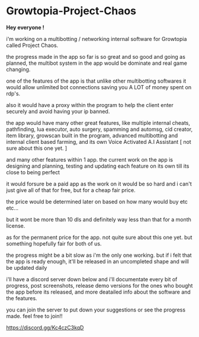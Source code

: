 # Growtopia-Project-Chaos

**Hey everyone !**


 i'm working on a multibotting / networking internal software for Growtopia called Project Chaos.


the progress made in the app so far is so great and so good and going as planned, the multibot system in the app would be dominate and real game changing.

one of the features of the app is that unlike other multibotting softwares it would allow unlimited bot connections saving you A LOT of money spent on rdp's.

also it would have a proxy within the program to help the client enter securely and avoid having your ip banned.

the app would have many other great features, like multiple internal cheats, pathfinding, lua executor, auto surgery, spamming and automsg, cid creator,
item library, growscan built in the program, advanced multibotting and internal client based farming, and its own Voice Activated A.I Assistant [ not sure about this one yet. ]

and many other features within 1 app. the current work on the app is designing and planning, testing and updating each feature on its own till its close to being perfect

it would forsure be a paid app as the work on it would be so hard and i can't just give all of that for free, but for a cheap fair price.

the price would be determined later on based on how many would buy etc etc...

but it wont be more than 10 dls and definitely way less than that for a month license.

as for the permanent price for the app. not quite sure about this one yet. but something hopefully fair for both of us.

the progress might be a bit slow as i'm the only one working. but if i felt that the app is ready enough, it'll be released in an uncompleted shape and will be updated daily

i'll have a discord server down below and i'll documentate every bit of progress, post screenshots, release demo versions for the ones who bought the app before its released, and more deatailed info about the software and the features.

you can join the server to put down your suggestions or see the progress made.
feel free to join!!

https://discord.gg/Kc4czC3kqD
